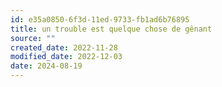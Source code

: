 ```yaml
---
id: e35a0850-6f3d-11ed-9733-fb1ad6b76895
title: un trouble est quelque chose de gênant
source: ""
created_date: 2022-11-28
modified_date: 2022-12-03
date: 2024-08-19
---
```

